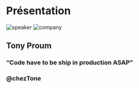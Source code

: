 <!-- .slide: class="speaker-slide" -->

# Présentation

![speaker](./assets/images/speakers/T03L707TH-U2FRYQFKN-03a1aa346eb2-512.jpeg)
![company](./assets/images/logo_sfeir_bleu_orange.png)

<h2> Tony<span> Proum</span></h2>

### “Code have to be ship in production ASAP”
<!-- .element: class="icon-rule icon-first" -->

### @chezTone
<!-- .element: class="icon-twitter icon-second" -->

